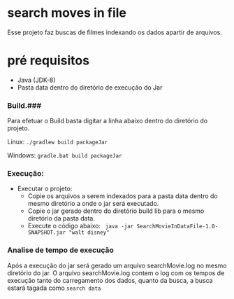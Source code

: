 # search moves in file #

Esse projeto faz buscas de filmes indexando os dados apartir de arquivos.

# pré requisitos #
- Java (JDK-8)
- Pasta data dentro do diretório de execução do Jar


### Build.###
Para efetuar o Build basta digitar a linha abaixo dentro do diretório do projeto.

Linux:
`./gradlew build packageJar`

Windows:
`gradle.bat build packageJar`


### Execução: ###

* Executar o projeto:
    * Copie os arquivos a serem indexados para a pasta data dentro do mesmo diretório a onde o jar será executado.
    * Copie o jar gerado dentro do diretório build lib para o mesmo diretório da pasta data.
    * Execute o código abaixo:
    ` java -jar SearchMovieInDataFile-1.0-SNAPSHOT.jar "walt disney"`

### Analise de tempo de execução ###
 Após a execução do jar será gerado um arquivo searchMovie.log no mesmo diretório do jar.
 O arquivo searchMovie.log contem o log com os tempos de execução tanto do carregamento dos dados, quanto da busca,
 a busca estará tagada como `search data`
